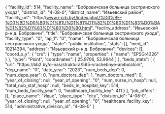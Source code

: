 {
    "facility_id": 514,
    "facility_name": "Бобровичская больница сестринского ухода",
    "district_id": "4-08-0",
    "district_name": "Ивьевский район",
    "facility_url": "http:\/\/www.i-crb.by\/index.php\/%D0%BE-%D0%BD%D0%B0%D1%81\/%D1%81%D1%82%D1%80%D1%83%D0%BA%D1%82%D1%83%D1%80%D0%B0.html",
    "facility_address": "Ивьевский р-н д. Бобровичи",
    "title": "Бобровичская больница сестринского ухода",
    "facility_type": "0",
    "ap_1": "0",
    "name": "Бобровичская больница сестринского ухода",
    "state": "public institution",
    "stats": [],
    "med_id": 10214394,
    "address": "Ивьевский р-н д. Бобровичи",
    "devices": [],
    "coord_x_y": {
        "crs": {
            "type": "name",
            "properties": {
                "name": "EPSG:4326"
            }
        },
        "type": "Point",
        "coordinates": [
            25.9706,
            53.9644
        ]
    },
    "beds_stats": [
        {
            "url": "https:\/\/bb2.by\/o-nas\/struktura\/595-vrachebnye-ambulatorii",
            "dep_name": "0",
            "date_year": "2023",
            "num_beds_dep": 0,
            "num_deps_year": 0,
            "num_doctors_dep": 1,
            "num_doctors_med": 0,
            "year_of_closing": null,
            "year_of_opening": "0",
            "num_nurse_in_hosp": null,
            "total_nub_staf_hosp": null,
            "beds_in_hospital_key": 514,
            "num_beds_facility_year": 0,
            "healthcare_facility_key": 411
        }
    ],
    "job_offers": [],
    "place_name": "Ивье",
    "place_type": "city",
    "division_id": "4-08-0",
    "year_of_closing": null,
    "year_of_opening": "0",
    "healthcare_facility_key": 514,
    "administrative_division_id": "4-08-0"
}